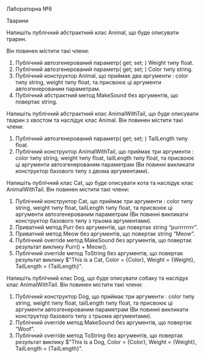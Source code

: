 Лабораторна №6

Тварини

Напишіть публічний абстрактний клас Animal, що буде описувати трарин.

Він повинен містити такі члени:

1. Публічний автозгенерований параметр( get; set; ) Weight типу float.
2. Публічний автозгенерований параметр( get; set; ) Color типу string.
3. Публічний конструктор Animal, що приймає два аргументи : color типу string, weight типу float, та присвоює ці аргументи автозгенерованим параметрам.
4. Публічний абстрактний метод MakeSound без аргументів, що повертає string.

Напишіть публічний абстрактний клас AnimalWithTail, що буде описувати тварин з хвостом та наслідує клас Animal. Він повинен містити такі члени:

1. Публічний автозгенерований параметр( get; set; ) TailLength типу float.
2. Публічний конструктор AnimalWithTail, що приймає три аргументи : color типу string, weight типу float, tailLength типу float, та присвоює ці аргументи автозгенерованим параметрам (Ви повинні викликати конструктор базового типу з двома аргументами).

Напишіть публічний клас Cat, що буде описувати кота та наслідує клас AnimalWithTail. Він повинен містити такі члени:

1. Публічний конструктор Cat, що приймає три аргументи : color типу string, weight типу float, tailLength типу float, та присвоює ці аргументи автозгенерованим параметрам (Ви повинні викликати конструктор базового типу з трьома аргументами).
2. Приватний метод Purr без аргументів, що повертає string “purrrrrrrr”.
3. Приватний метод Meow без аргументів, що повертає string “Meow”.
4. Публічний override метод MakeSound без аргументів, що повертає результат виклику Purr() + Meow().
5. Публічний override метод ToString без аргументів, що повертає результат виклику $"This is a Cat, Color = {Color}, Weight = {Weight}, TailLength = {TailLength}".

Напишіть публічний клас Dog, що буде описувати собаку та наслідує клас AnimalWithTail. Він повинен містити такі члени:

1. Публічний конструктор Dog, що приймає три аргументи : color типу string, weight типу float, tailLength типу float, та присвоює ці аргументи автозгенерованим параметрам (Ви повинні викликати конструктор базового типу з трьома аргументами).
2. Публічний override метод MakeSound без аргументів, що повертає “Woof”.
3. Публічний override метод ToString без аргументів, що повертає результат виклику $"This is a Dog, Color = {Color}, Weight = {Weight}, TailLength = {TailLength}".
